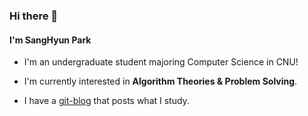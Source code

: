 ### Hi there 👋

#### I'm SangHyun Park

- I'm an undergraduate student majoring Computer Science in CNU!

- I'm currently interested in **Algorithm Theories & Problem Solving**.

- I have a [git-blog](https://hy38.github.io/) that posts what I study.

<!--
**hy38/hy38** is a ✨ _special_ ✨ repository because its `README.md` (this file) appears on your GitHub profile.

Here are some ideas to get you started:

- 🔭 I’m currently working on ...
- 🌱 I’m currently learning ...
- 👯 I’m looking to collaborate on ...
- 🤔 I’m looking for help with ...
- 💬 Ask me about ...
- 📫 How to reach me: ...
- 😄 Pronouns: ...
- ⚡ Fun fact: ...
-->

